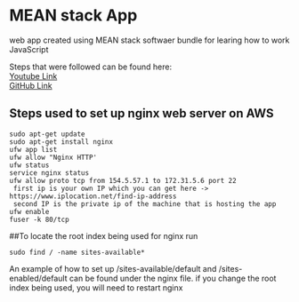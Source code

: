 # MEAN stack App  
web app created using MEAN stack softwaer bundle for learing how to work JavaScript

Steps that were followed can be found here:  
 [Youtube Link](https://www.youtube.com/watch?v=Lzi2xYQdwWc)  
 [GitHub Link](https://github.com/hwz/chirp)

## Steps used to set up nginx web server on AWS
```
sudo apt-get update  
sudo apt-get install nginx  
ufw app list
ufw allow "Nginx HTTP'
ufw status  
service nginx status  
ufw allow proto tcp from 154.5.57.1 to 172.31.5.6 port 22  
 first ip is your own IP which you can get here -> https://www.iplocation.net/find-ip-address  
 second IP is the private ip of the machine that is hosting the app  
ufw enable  
fuser -k 80/tcp
```
  
##To locate the root index being used for nginx
run  
```
sudo find / -name sites-available*
```
An example of how to set up /sites-available/default and /sites-enabled/default can be found under the nginx file. if you change the root index being used, you will need to restart nginx
